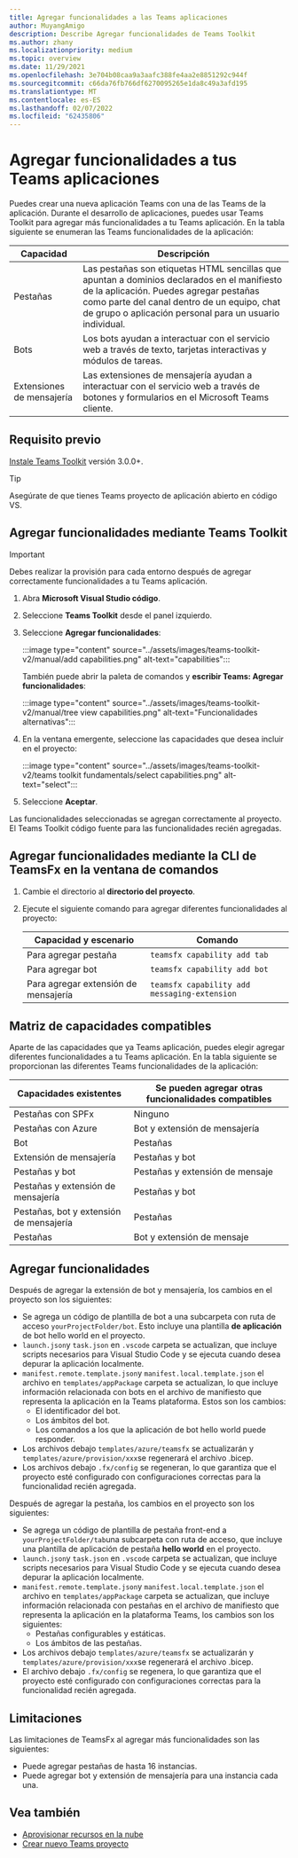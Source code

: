 ```yaml
---
title: Agregar funcionalidades a las Teams aplicaciones
author: MuyangAmigo
description: Describe Agregar funcionalidades de Teams Toolkit
ms.author: zhany
ms.localizationpriority: medium
ms.topic: overview
ms.date: 11/29/2021
ms.openlocfilehash: 3e704b08caa9a3aafc388fe4aa2e8851292c944f
ms.sourcegitcommit: c66da76fb766df6270095265e1da8c49a3afd195
ms.translationtype: MT
ms.contentlocale: es-ES
ms.lasthandoff: 02/07/2022
ms.locfileid: "62435806"
---
```

# <a name="add-capabilities-to-your-teams-apps"></a>Agregar funcionalidades a tus Teams aplicaciones

Puedes crear una nueva aplicación Teams con una de las Teams de la aplicación. Durante el desarrollo de aplicaciones, puedes usar Teams Toolkit para agregar más funcionalidades a tu Teams aplicación. En la tabla siguiente se enumeran las Teams funcionalidades de la aplicación:

|**Capacidad**|**Descripción**|
|--------|-------------|
| Pestañas |  Las pestañas son etiquetas HTML sencillas que apuntan a dominios declarados en el manifiesto de la aplicación. Puedes agregar pestañas como parte del canal dentro de un equipo, chat de grupo o aplicación personal para un usuario individual.|
| Bots |  Los bots ayudan a interactuar con el servicio web a través de texto, tarjetas interactivas y módulos de tareas.|
| Extensiones de mensajería | Las extensiones de mensajería ayudan a interactuar con el servicio web a través de botones y formularios en el Microsoft Teams cliente.|

## <a name="prerequisite"></a>Requisito previo

[Instale Teams Toolkit](https://marketplace.visualstudio.com/items?itemName=TeamsDevApp.ms-teams-vscode-extension) versión 3.0.0+.

> [!TIP]
> Asegúrate de que tienes Teams proyecto de aplicación abierto en código VS.

## <a name="add-capabilities-using-teams-toolkit"></a>Agregar funcionalidades mediante Teams Toolkit

> [!IMPORTANT]
> Debes realizar la provisión para cada entorno después de agregar correctamente funcionalidades a tu Teams aplicación.

1. Abra **Microsoft Visual Studio código**.
1. Seleccione **Teams Toolkit** desde el panel izquierdo.
1. Seleccione **Agregar funcionalidades**:

    :::image type="content" source="../assets/images/teams-toolkit-v2/manual/add capabilities.png" alt-text="capabilities":::

   También puede abrir la paleta de comandos y **escribir Teams: Agregar funcionalidades**: 
      
    :::image type="content" source="../assets/images/teams-toolkit-v2/manual/tree view capabilities.png" alt-text="Funcionalidades alternativas":::

1. En la ventana emergente, seleccione las capacidades que desea incluir en el proyecto:

    :::image type="content" source="../assets/images/teams-toolkit-v2/teams toolkit fundamentals/select capabilities.png" alt-text="select":::

1. Seleccione **Aceptar**.

Las funcionalidades seleccionadas se agregan correctamente al proyecto. El Teams Toolkit código fuente para las funcionalidades recién agregadas.

## <a name="add-capabilities-using-teamsfx-cli-in-command-window"></a>Agregar funcionalidades mediante la CLI de TeamsFx en la ventana de comandos

1. Cambie el directorio al **directorio del proyecto**.
1. Ejecute el siguiente comando para agregar diferentes funcionalidades al proyecto:

   |Capacidad y escenario| Comando|
   |-----------------------|----------|
   |Para agregar pestaña|`teamsfx capability add tab`|
   |Para agregar bot|`teamsfx capability add bot`|
   |Para agregar extensión de mensajería|`teamsfx capability add messaging-extension`|

## <a name="supported-capabilities-matrix"></a>Matriz de capacidades compatibles

Aparte de las capacidades que ya Teams aplicación, puedes elegir agregar diferentes funcionalidades a tu Teams aplicación. En la tabla siguiente se proporcionan las diferentes Teams funcionalidades de la aplicación: 

|Capacidades existentes|Se pueden agregar otras funcionalidades compatibles|
|--------------------|--------------------|
|Pestañas con SPFx|Ninguno|
|Pestañas con Azure|Bot y extensión de mensajería|
|Bot|Pestañas|
|Extensión de mensajería|Pestañas y bot|
|Pestañas y bot|Pestañas y extensión de mensaje|
|Pestañas y extensión de mensajería|Pestañas y bot|
|Pestañas, bot y extensión de mensajería|Pestañas|
|Pestañas |Bot y extensión de mensaje|

## <a name="add-capabilities"></a>Agregar funcionalidades

Después de agregar la extensión de bot y mensajería, los cambios en el proyecto son los siguientes:

- Se agrega un código de plantilla de bot a una subcarpeta con ruta de acceso `yourProjectFolder/bot`. Esto incluye una plantilla **de aplicación** de bot hello world en el proyecto.
- `launch.json`y `task.json` en `.vscode` carpeta se actualizan, que incluye scripts necesarios para Visual Studio Code y se ejecuta cuando desea depurar la aplicación localmente. 
- `manifest.remote.template.json`y `manifest.local.template.json` el archivo en `templates/appPackage` carpeta se actualizan, lo que incluye información relacionada con bots en el archivo de manifiesto que representa la aplicación en la Teams plataforma. Estos son los cambios:
  - El identificador del bot.
  - Los ámbitos del bot.
  - Los comandos a los que la aplicación de bot hello world puede responder.
- Los archivos debajo `templates/azure/teamsfx` se actualizarán y `templates/azure/provision/xxx`se regenerará el archivo .bicep.
- Los archivos debajo `.fx/config` se regeneran, lo que garantiza que el proyecto esté configurado con configuraciones correctas para la funcionalidad recién agregada.

Después de agregar la pestaña, los cambios en el proyecto son los siguientes:

- Se agrega un código de plantilla de pestaña front-end a `yourProjectFolder/tab`una subcarpeta con ruta de acceso, que incluye una plantilla de aplicación de pestaña **hello world** en el proyecto.
- `launch.json`y `task.json` en `.vscode` carpeta se actualizan, que incluye scripts necesarios para Visual Studio Code y se ejecuta cuando desea depurar la aplicación localmente. 
- `manifest.remote.template.json`y `manifest.local.template.json` el archivo en `templates/appPackage` carpeta se actualizan, que incluye información relacionada con pestañas en el archivo de manifiesto que representa la aplicación en la plataforma Teams, los cambios son los siguientes:
  - Pestañas configurables y estáticas.
  - Los ámbitos de las pestañas.
- Los archivos debajo `templates/azure/teamsfx` se actualizarán y `templates/azure/provision/xxx`se regenerará el archivo .bicep.
- El archivo debajo `.fx/config` se regenera, lo que garantiza que el proyecto esté configurado con configuraciones correctas para la funcionalidad recién agregada.

## <a name="limitations"></a>Limitaciones

Las limitaciones de TeamsFx al agregar más funcionalidades son las siguientes:

* Puede agregar pestañas de hasta 16 instancias.
* Puede agregar bot y extensión de mensajería para una instancia cada una.

## <a name="see-also"></a>Vea también

* [Aprovisionar recursos en la nube](provision.md)
* [Crear nuevo Teams proyecto](create-new-project.md)

